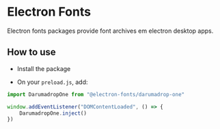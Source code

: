 # Electron Fonts

Electron fonts packages provide font archives em electron desktop apps.

## How to use

* Install the package

* On your `preload.js`, add:

```ts
import DarumadropOne from "@electron-fonts/darumadrop-one"

window.addEventListener("DOMContentLoaded", () => {
    DarumadropOne.inject()
})
```